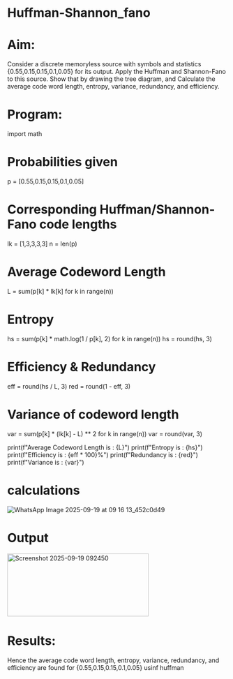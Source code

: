 # Huffman-Shannon_fano
# Aim:
Consider a discrete memoryless source with symbols and statistics {0.55,0.15,0.15,0.1,0.05} for its output. 
Apply the Huffman and Shannon-Fano to this source. 
Show that by drawing the tree diagram, and 
Calculate the average code word length, entropy, variance, redundancy, and efficiency.
# Program:
import math

# Probabilities given
p = [0.55,0.15,0.15,0.1,0.05]

# Corresponding Huffman/Shannon-Fano code lengths
lk = [1,3,3,3,3]
n = len(p)

# Average Codeword Length
L = sum(p[k] * lk[k] for k in range(n))

# Entropy
hs = sum(p[k] * math.log(1 / p[k], 2) for k in range(n))
hs = round(hs, 3)

# Efficiency & Redundancy
eff = round(hs / L, 3)
red = round(1 - eff, 3)

# Variance of codeword length
var = sum(p[k] * (lk[k] - L) ** 2 for k in range(n))
var = round(var, 3)

print(f"Average Codeword Length is : {L}")
print(f"Entropy is : {hs}")
print(f"Efficiency is : {eff * 100}%")
print(f"Redundancy is : {red}")
print(f"Variance is : {var}")

# calculations
![WhatsApp Image 2025-09-19 at 09 16 13_452c0d49](https://github.com/user-attachments/assets/b124505b-93c5-4f9c-a33c-2ba2e0068129)

# Output
<img width="324" height="144" alt="Screenshot 2025-09-19 092450" src="https://github.com/user-attachments/assets/df27fe19-79fc-403d-80af-5c222a08ef04" />


# Results:
Hence the average code word length, entropy, variance, redundancy, and efficiency are found for  {0.55,0.15,0.15,0.1,0.05} usinf huffman
 
